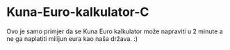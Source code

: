 # Kuna-Euro-kalkulator-C
Ovo je samo primjer da se Kuna Euro kalkulator može napraviti u 2 minute a ne ga naplatiti milijun eura kao naša država. :)
